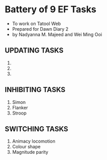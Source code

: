 # Battery of 9 EF Tasks
* To work on Tatool Web
* Prepared for Dawn Diary 2
* by Nadyanna M. Majeed and Wei Ming Ooi

## UPDATING TASKS
1.
2.
3.

## INHIBITING TASKS
1. Simon
2. Flanker
3. Stroop

## SWITCHING TASKS
1. Animacy locomotion
2. Colour shape
3. Magnitude parity
